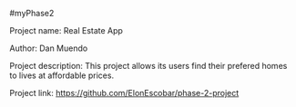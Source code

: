 #myPhase2

Project name: Real Estate App

Author: Dan Muendo

Project description: This project allows its users find their prefered homes to lives at affordable prices.

Project link: https://github.com/ElonEscobar/phase-2-project
